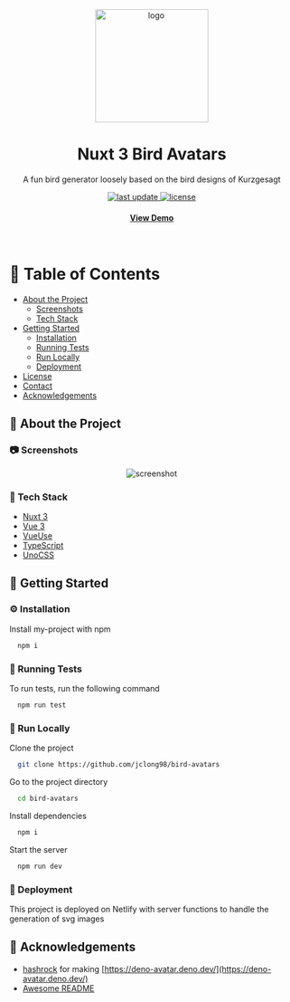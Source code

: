 <div align="center">

  <img src="https://bird-avatars.jacoblong.dev/favicon.svg" alt="logo" width="200" height="auto" />
  <h1>Nuxt 3 Bird Avatars</h1>
  
  <p>
    A fun bird generator loosely based on the bird designs of Kurzgesagt 
  </p>
  
  
  <!-- Badges -->
  <p>
  <a href="">
    <img src="https://img.shields.io/github/last-commit/Jclong98/bird-avatars" alt="last update" />
  </a>
  <a href="https://github.com/Jclong98/bird-avatars/blob/master/LICENSE">
    <img src="https://img.shields.io/github/license/Jclong98/bird-avatars.svg" alt="license" />
  </a>
  </p>

  <h4>
    <a href="https://bird-avatars.jacoblong.dev/">View Demo</a>
  </h4>
</div>

<br />

<!-- Table of Contents -->
# :notebook_with_decorative_cover: Table of Contents

- [About the Project](#star2-about-the-project)
  * [Screenshots](#camera-screenshots)
  * [Tech Stack](#space_invader-tech-stack)
- [Getting Started](#toolbox-getting-started)
  * [Installation](#gear-installation)
  * [Running Tests](#test_tube-running-tests)
  * [Run Locally](#running-run-locally)
  * [Deployment](#triangular_flag_on_post-deployment)
- [License](#warning-license)
- [Contact](#handshake-contact)
- [Acknowledgements](#gem-acknowledgements)

  

<!-- About the Project -->
## :star2: About the Project


<!-- Screenshots -->
### :camera: Screenshots

<div align="center"> 
  <img src="https://i.imgur.com/Bje1G6R.png" alt="screenshot" />
</div>


<!-- TechStack -->
### :space_invader: Tech Stack

- [Nuxt 3](https://v3.nuxtjs.org/)
- [Vue 3](https://vuejs.org/)
- [VueUse](https://vueuse.org/)
- [TypeScript](https://www.typescriptlang.org/)
- [UnoCSS](https://github.com/unocss/unocss)

<!-- Getting Started -->
## 	:toolbox: Getting Started


<!-- Installation -->
### :gear: Installation

Install my-project with npm

```bash
  npm i
```
   
<!-- Running Tests -->
### :test_tube: Running Tests

To run tests, run the following command

```bash
  npm run test
```

<!-- Run Locally -->
### :running: Run Locally

Clone the project

```bash
  git clone https://github.com/jclong98/bird-avatars
```

Go to the project directory

```bash
  cd bird-avatars
```

Install dependencies

```bash
  npm i
```

Start the server

```bash
  npm run dev
```


<!-- Deployment -->
### :triangular_flag_on_post: Deployment

This project is deployed on Netlify with server functions to handle the generation of svg images


<!-- License -->
<!-- ## :warning: License -->

<!-- Distributed under the no License. See LICENSE.txt for more information. -->

<!-- Acknowledgments -->
## :gem: Acknowledgements

 - [hashrock](https://github.com/hashrock) for making [https://deno-avatar.deno.dev/](https://deno-avatar.deno.dev/)
 - [Awesome README](https://github.com/matiassingers/awesome-readme)
